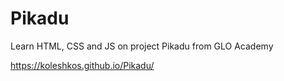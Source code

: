 # Pikadu
Learn HTML, CSS and JS on project Pikadu from GLO Academy

https://koleshkos.github.io/Pikadu/
